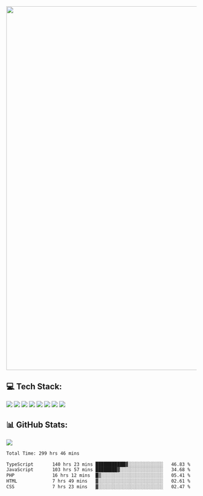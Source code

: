 <img style='width: 100vw' src='./hcampos_gradient.png'>

## 💻 Tech Stack:

![](https://img.shields.io/badge/next%20js-000000?style=for-the-badge&logo=nextdotjs&logoColor=white) ![](https://img.shields.io/badge/Tailwind_CSS-38B2AC?style=for-the-badge&logo=tailwind-css&logoColor=white) ![](https://img.shields.io/badge/React_Query-FF4154?style=for-the-badge&logo=React_Query&logoColor=white) ![](https://img.shields.io/badge/React-20232A?style=for-the-badge&logo=react&logoColor=61DAFB) ![](https://img.shields.io/badge/TypeScript-007ACC?style=for-the-badge&logo=typescript&logoColor=white) ![](https://img.shields.io/badge/JavaScript-323330?style=for-the-badge&logo=javascript&logoColor=F7DF1E) ![](https://img.shields.io/badge/Prisma-3982CE?style=for-the-badge&logo=Prisma&logoColor=white) ![](https://img.shields.io/badge/Supabase-181818?style=for-the-badge&logo=supabase&logoColor=white)

## 📊 GitHub Stats:

![](https://github-readme-stats.vercel.app/api?username=Sakoutecher&show_icons=true&count_private=true&&bg_color=70,11998e,38ef7d&title_color=fff&text_color=fff&icon_color=fff&hide_border=true)<br/>

<!--START_SECTION:waka-->

```txt
Total Time: 299 hrs 46 mins

TypeScript       140 hrs 23 mins ███████████▓░░░░░░░░░░░░░   46.83 %
JavaScript       103 hrs 57 mins ████████▓░░░░░░░░░░░░░░░░   34.68 %
PHP              16 hrs 12 mins  █▒░░░░░░░░░░░░░░░░░░░░░░░   05.41 %
HTML             7 hrs 49 mins   ▓░░░░░░░░░░░░░░░░░░░░░░░░   02.61 %
CSS              7 hrs 23 mins   ▓░░░░░░░░░░░░░░░░░░░░░░░░   02.47 %
```

<!--END_SECTION:waka-->
